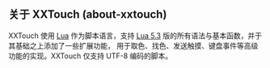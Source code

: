 ## 关于 XXTouch (about-xxtouch)


XXTouch 使用 [Lua](https://www.lua.org/) 作为脚本语言，支持 [Lua 5.3](https://www.lua.org/manual/5.3/) 版的所有语法与基本函数，并于其基础之上添加了一些扩展功能， 用于取色、找色、发送触摸、键盘事件等高级功能的实现。XXTouch 仅支持 UTF\-8 编码的脚本。
